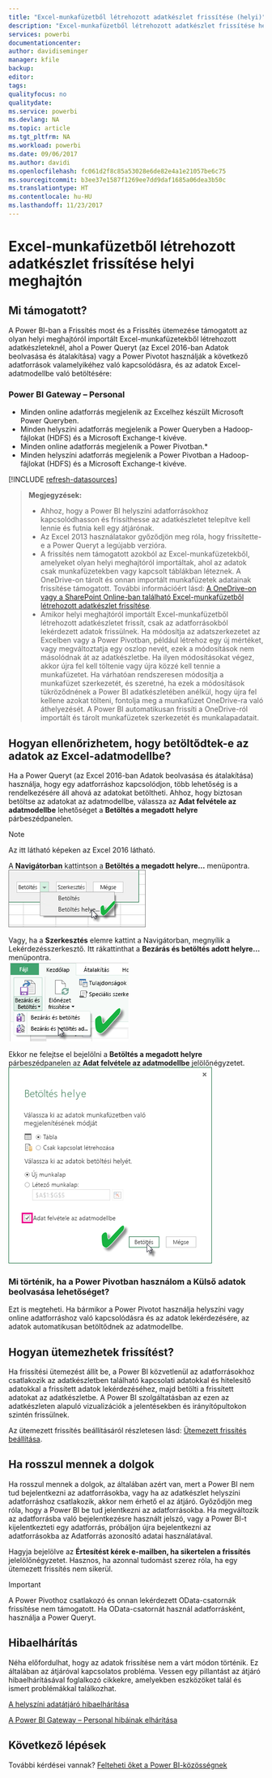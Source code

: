 ```yaml
---
title: "Excel-munkafüzetből létrehozott adatkészlet frissítése (helyi)"
description: "Excel-munkafüzetből létrehozott adatkészlet frissítése helyi meghajtón"
services: powerbi
documentationcenter: 
author: davidiseminger
manager: kfile
backup: 
editor: 
tags: 
qualityfocus: no
qualitydate: 
ms.service: powerbi
ms.devlang: NA
ms.topic: article
ms.tgt_pltfrm: NA
ms.workload: powerbi
ms.date: 09/06/2017
ms.author: davidi
ms.openlocfilehash: fc061d2f8c85a53028e6de82e4a1e21057be6c75
ms.sourcegitcommit: b3ee37e1587f1269ee7dd9daf1685a06dea3b50c
ms.translationtype: HT
ms.contentlocale: hu-HU
ms.lasthandoff: 11/23/2017
---
```

# <a name="refresh-a-dataset-created-from-an-excel-workbook-on-a-local-drive"></a>Excel-munkafüzetből létrehozott adatkészlet frissítése helyi meghajtón
## <a name="whats-supported"></a>Mi támogatott?
A Power BI-ban a Frissítés most és a Frissítés ütemezése támogatott az olyan helyi meghajtóról importált Excel-munkafüzetekből létrehozott adatkészleteknél, ahol a Power Queryt (az Excel 2016-ban Adatok beolvasása és átalakítása) vagy a Power Pivotot használják a következő adatforrások valamelyikéhez való kapcsolódásra, és az adatok Excel-adatmodellbe való betöltésére:  

### <a name="power-bi-gateway---personal"></a>Power BI Gateway – Personal
* Minden online adatforrás megjelenik az Excelhez készült Microsoft Power Queryben.
* Minden helyszíni adatforrás megjelenik a Power Queryben a Hadoop-fájlokat (HDFS) és a Microsoft Exchange-t kivéve.
* Minden online adatforrás megjelenik a Power Pivotban.\*
* Minden helyszíni adatforrás megjelenik a Power Pivotban a Hadoop-fájlokat (HDFS) és a Microsoft Exchange-t kivéve.

<!-- Refresh Data sources-->
[!INCLUDE [refresh-datasources](./includes/refresh-datasources.md)]

> **Megjegyzések:**  
> 
> * Ahhoz, hogy a Power BI helyszíni adatforrásokhoz kapcsolódhasson és frissíthesse az adatkészletet telepítve kell lennie és futnia kell egy átjárónak.
> * Az Excel 2013 használatakor győződjön meg róla, hogy frissítette-e a Power Queryt a legújabb verzióra.
> * A frissítés nem támogatott azokból az Excel-munkafüzetekből, amelyeket olyan helyi meghajtóról importáltak, ahol az adatok csak munkafüzetekben vagy kapcsolt táblákban léteznek. A OneDrive-on tárolt és onnan importált munkafüzetek adatainak frissítése támogatott. További információért lásd: [A OneDrive-on vagy a SharePoint Online-ban található Excel-munkafüzetből létrehozott adatkészlet frissítése](refresh-excel-file-onedrive.md).
> * Amikor helyi meghajtóról importált Excel-munkafüzetből létrehozott adatkészletet frissít, csak az adatforrásokból lekérdezett adatok frissülnek. Ha módosítja az adatszerkezetet az Excelben vagy a Power Pivotban, például létrehoz egy új mértéket, vagy megváltoztatja egy oszlop nevét, ezek a módosítások nem másolódnak át az adatkészletbe. Ha ilyen módosításokat végez, akkor újra fel kell töltenie vagy újra közzé kell tennie a munkafüzetet. Ha várhatóan rendszeresen módosítja a munkafüzet szerkezetét, és szeretné, ha ezek a módosítások tükröződnének a Power BI adatkészletében anélkül, hogy újra fel kellene azokat tölteni, fontolja meg a munkafüzet OneDrive-ra való áthelyezését. A Power BI automatikusan frissíti a OneDrive-ról importált és tárolt munkafüzetek szerkezetét és munkalapadatait.
> 
> 

## <a name="how-do-i-make-sure-data-is-loaded-to-the-excel-data-model"></a>Hogyan ellenőrizhetem, hogy betöltődtek-e az adatok az Excel-adatmodellbe?
Ha a Power Queryt (az Excel 2016-ban Adatok beolvasása és átalakítása) használja, hogy egy adatforráshoz kapcsolódjon, több lehetőség is a rendelkezésére áll ahová az adatokat betöltheti. Ahhoz, hogy biztosan betöltse az adatokat az adatmodellbe, válassza az **Adat felvétele az adatmodellbe** lehetőséget a **Betöltés a megadott helyre** párbeszédpanelen.

> [!NOTE]
> Az itt látható képeken az Excel 2016 látható.
> 
> 

A **Navigátorban** kattintson a **Betöltés a megadott helyre...** menüpontra.  
    ![](media/refresh-excel-file-local-drive/refresh_loadtodm_1.png)

Vagy, ha a **Szerkesztés** elemre kattint a Navigátorban, megnyílik a Lekérdezésszerkesztő. Itt rákattinthat a **Bezárás és betöltés adott helyre...** menüpontra.  
    ![](media/refresh-excel-file-local-drive/refresh_loadtodm_2.png)

Ekkor ne felejtse el bejelölni a **Betöltés a megadott helyre** párbeszédpanelen az **Adat felvétele az adatmodellbe** jelölőnégyzetet.  
    ![](media/refresh-excel-file-local-drive/refresh_loadtodm_3.png)

### <a name="what-if-i-use-get-external-data-in-power-pivot"></a>Mi történik, ha a Power Pivotban használom a Külső adatok beolvasása lehetőséget?
Ezt is megteheti. Ha bármikor a Power Pivotot használja helyszíni vagy online adatforráshoz való kapcsolódásra és az adatok lekérdezésére, az adatok automatikusan betöltődnek az adatmodellbe.

## <a name="how-do-i-schedule-refresh"></a>Hogyan ütemezhetek frissítést?
Ha frissítési ütemezést állít be, a Power BI közvetlenül az adatforrásokhoz csatlakozik az adatkészletben található kapcsolati adatokkal és hitelesítő adatokkal a frissített adatok lekérdezéséhez, majd betölti a frissített adatokat az adatkészletbe. A Power BI szolgáltatásban az ezen az adatkészleten alapuló vizualizációk a jelentésekben és irányítópultokon szintén frissülnek.

Az ütemezett frissítés beállításáról részletesen lásd: [Ütemezett frissítés beállítása](refresh-scheduled-refresh.md).

## <a name="when-things-go-wrong"></a>Ha rosszul mennek a dolgok
Ha rosszul mennek a dolgok, az általában azért van, mert a Power BI nem tud bejelentkezni az adatforrásokba, vagy ha az adatkészlet helyszíni adatforráshoz csatlakozik, akkor nem érhető el az átjáró. Győződjön meg róla, hogy a Power BI be tud jelentkezni az adatforrásokba. Ha megváltozik az adatforrásba való bejelentkezésre használt jelszó, vagy a Power BI-t kijelentkezteti egy adatforrás, próbáljon újra bejelentkezni az adatforrásokba az Adatforrás azonosító adatai használatával.

Hagyja bejelölve az **Értesítést kérek e-mailben, ha sikertelen a frissítés** jelelölőnégyzetet. Hasznos, ha azonnal tudomást szerez róla, ha egy ütemezett frissítés nem sikerül.

>[!IMPORTANT]
>A Power Pivothoz csatlakozó és onnan lekérdezett OData-csatornák frissítése nem támogatott. Ha OData-csatornát használ adatforrásként, használja a Power Queryt.

## <a name="troubleshooting"></a>Hibaelhárítás
Néha előfordulhat, hogy az adatok frissítése nem a várt módon történik. Ez általában az átjáróval kapcsolatos probléma. Vessen egy pillantást az átjáró hibaelhárításával foglalkozó cikkekre, amelyekben eszközöket talál és ismert problémákkal találkozhat.

[A helyszíni adatátjáró hibaelhárítása](service-gateway-onprem-tshoot.md)

[A Power BI Gateway – Personal hibáinak elhárítása](service-admin-troubleshooting-power-bi-personal-gateway.md)

## <a name="next-steps"></a>Következő lépések
További kérdései vannak? [Felteheti őket a Power BI-közösségnek](http://community.powerbi.com/)

